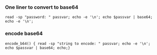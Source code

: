 ### One liner to convert to base64


 `read -sp "password: " passvar; echo -e '\n'; echo $passvar | base64; echo -e '\n';  `
  
  
### encode base64
`encode_b64() { read -sp "string to encode: " passvar; echo -e '\n'; echo $passvar | base64; echo;}`

